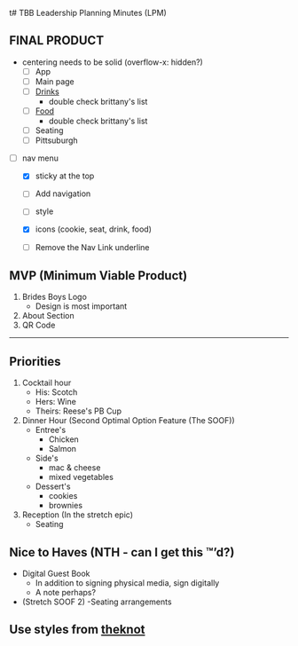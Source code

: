 t# TBB Leadership Planning Minutes (LPM)


## FINAL PRODUCT

- centering needs to be solid (overflow-x: hidden?)
  - [ ] App
  - [ ] Main page
  - [ ] [Drinks](https://docs.google.com/document/d/1l0sL8u4fUf2YI_NqiMcN60c0gruKor0ogMRsRieuso8/edit)
      - double check brittany's list
  - [ ] [Food](https://docs.google.com/document/d/1l0sL8u4fUf2YI_NqiMcN60c0gruKor0ogMRsRieuso8/edit)
      - double check brittany's list
  - [ ] Seating
  - [ ] Pittsuburgh
- [ ] nav menu 
    - [x] sticky at the top
    - [ ] Add navigation
    - [ ] style
    - [x] icons (cookie, seat, drink, food)
    - [ ] Remove the Nav Link underline


## MVP (Minimum Viable Product)

01. Brides Boys Logo
    - Design is most important
02. About Section
03. QR Code

----

## Priorities

01. Cocktail hour
    - His: Scotch
    - Hers: Wine
    - Theirs: Reese's PB Cup 
02. Dinner Hour (Second Optimal Option Feature (The SOOF))
    - Entree's
        - Chicken
        - Salmon
    - Side's
        - mac & cheese
        - mixed vegetables
    - Dessert's
        - cookies
        - brownies
03. Reception (In the stretch epic)
    - Seating


## Nice to Haves (NTH - can I get this ™’d?)

- Digital Guest Book
    - In addition to signing physical media, sign digitally
    - A note perhaps?
- (Stretch SOOF 2)
    -Seating arrangements

## Use styles from [theknot](https://www.theknot.com/us/brittany-jones-and-graham-evans-mar-2022)
